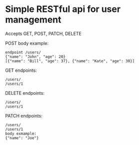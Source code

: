 # Simple RESTful api for user management
Accepts GET, POST, PATCH, DELETE

POST body example:

	endpoint /users/
	{"name": "John", "age": 20}
	[{"name": "Bill", "age": 37}, {"name": "Kate", "age": 30}]
	
GET endpoints:

	/users/
	/users/1
	
DELETE endpoints:

	/users/
	/users/1
	
PATCH endpoints:

	/users/
	/users/1
	body exmample:
	{"name": "Joe"}
